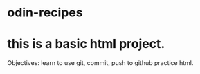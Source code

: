 # odin-recipes
# this is a basic html project.
Objectives:
 learn to use git, commit, push to github
 practice html. 